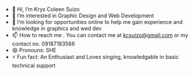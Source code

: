 - 👋 Hi, I’m Krys Coleen Suizo
- 👀 I’m interested in Graphic Design and Web Development
- 💞️ I’m looking for opportunities online to help me gain experience and knowledge in graphics and wed dev
- 📫 How to reach me . You can contact me at kcsuizo@gmail.com or my contact no. 09187183566
- 😄 Pronouns: SHE
- ⚡ Fun fact: An Enthusiast and Loves singing, knowledgable in basic technical support

<!---
EssKrys/EssKrys is a ✨ special ✨ repository because its `README.md` (this file) appears on your GitHub profile.
You can click the Preview link to take a look at your changes.
--->
